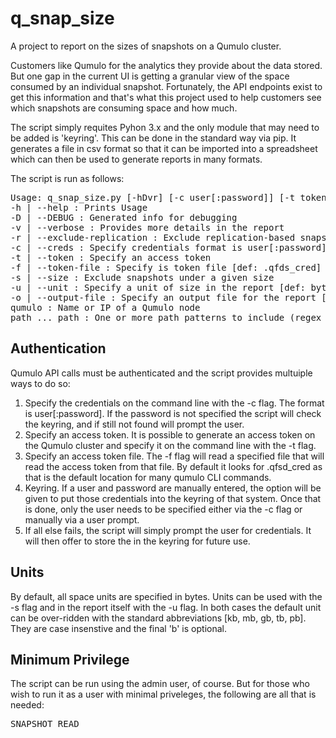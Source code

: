 # q_snap_size
A project to report on the sizes of snapshots on a Qumulo cluster.

Customers like Qumulo for the analytics they provide about the data stored.  But one gap in the current UI is getting a granular view of the space consumed by an individual snapshot.  Fortunately, the API endpoints exist to get this information and that's what this project used to help customers see which snapshots are consuming space and how much.

The script simply requites Pyhon 3.x and the only module that may need to be added is 'keyring'.  This can be done in the standard way via pip.  It generates a file in csv format so that it can be imported into a spreadsheet which can then be used to generate reports in many formats.

The script is run as follows:
<pre>
Usage: q_snap_size.py [-hDvr] [-c user[:password]] [-t token] [-f token_file] [-s size] [-u unit] [-o outfile] qumulo [path] ... [path]
-h | --help : Prints Usage
-D | --DEBUG : Generated info for debugging
-v | --verbose : Provides more details in the report
-r | --exclude-replication : Exclude replication-based snapshots
-c | --creds : Specify credentials format is user[:password]
-t | --token : Specify an access token
-f | --token-file : Specify is token file [def: .qfds_cred]
-s | --size : Exclude snapshots under a given size
-u | --unit : Specify a unit of size in the report [def: bytes]
-o | --output-file : Specify an output file for the report [def: stdout]
qumulo : Name or IP of a Qumulo node
path ... path : One or more path patterns to include (regex supported), space separated
</pre>

## Authentication

Qumulo API calls must be authenticated and the script provides multuiple ways to do so:

1. Specify the credentials on the command line with the -c flag.  The format is user[:password].  If the password is not specified the script will check the keyring, and if still not found will prompt the user.
2. Specify an access token.  It is possible to generate an access token on the Qumulo cluster and specify it on the command line with the -t flag.
3. Specify an access token file.  The -f flag will read a specified file that will read the access token from that file.  By default it looks for .qfsd_cred as that is the default location for many qumulo CLI commands.
4. Keyring.  If a user and password are manually entered, the option will be given to put those credentials into the keyring of that system.  Once that is done, only the user needs to be specified either via the -c flag or manually via a user prompt.
5. If all else fails, the script will simply prompt the user for credentials.  It will then offer to store the in the keyring for future use.

## Units

By default, all space units are specified in bytes.  Units can be used with the -s flag and in the report itself with the -u flag.  In both cases the default unit can be over-ridden with the standard abbreviations [kb, mb, gb, tb, pb].  They are case insenstive and the final 'b' is optional. 

## Minimum Privilege

The script can be run using the admin user, of course.  But for those who wish to run it as a user with minimal priveleges, the following are all that is needed:

<pre>
SNAPSHOT_READ
</pre>
